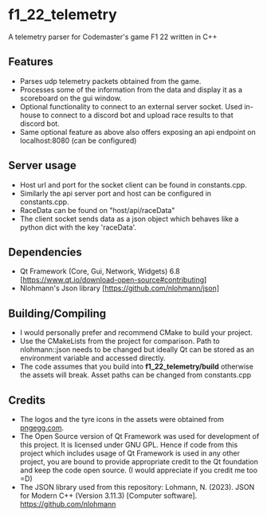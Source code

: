 # f1_22_telemetry
A telemetry parser for Codemaster's game F1 22 written in C++

## Features
- Parses udp telemetry packets obtained from the game.
- Processes some of the information from the data and display it as a scoreboard on the gui window.
- Optional functionality to connect to an external server socket. Used in-house to connect to a discord bot and upload race results to that discord bot.
- Same optional feature as above also offers exposing an api endpoint on localhost:8080 (can be configured)

## Server usage

- Host url and port for the socket client can be found in constants.cpp.
- Similarly the api server port and host can be configured in constants.cpp.
- RaceData can be found on "host/api/raceData"
- The client socket sends data as a json object which behaves like a python dict with the key 'raceData'.

## Dependencies

- Qt Framework (Core, Gui, Network, Widgets) 6.8 [https://www.qt.io/download-open-source#contributing]
- Nlohmann's Json library [https://github.com/nlohmann/json]

## Building/Compiling

- I would personally prefer and recommend CMake to build your project.
- Use the CMakeLists from the project for comparison. Path to nlohmann::json needs to be changed but ideally Qt can be stored as an environment variable and accessed directly.
- The code assumes that you build into **f1_22_telemetry/build** otherwise the assets will break. Asset paths can be changed from constants.cpp

## Credits

- The logos and the tyre icons in the assets were obtained from [pngegg.com](#pngegg).
- The Open Source version of Qt Framework was used for development of this project. It is licensed under GNU GPL. Hence if code from this project which includes usage of Qt Framework is used in any other project, you are bound to provide appropriate credit to the Qt foundation and keep the code open source. (I would appreciate if you credit me too =D)
- The JSON library used from this repository: Lohmann, N. (2023). JSON for Modern C++ (Version 3.11.3) [Computer software]. https://github.com/nlohmann
